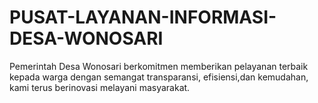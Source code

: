 # PUSAT-LAYANAN-INFORMASI-DESA-WONOSARI
Pemerintah Desa Wonosari berkomitmen memberikan pelayanan terbaik  kepada warga dengan semangat transparansi, efisiensi,dan kemudahan, kami  terus berinovasi melayani masyarakat.
